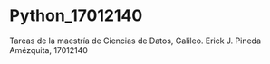 # Python_17012140
Tareas de la maestría de Ciencias de Datos, Galileo. Erick J. Pineda Amézquita, 17012140
